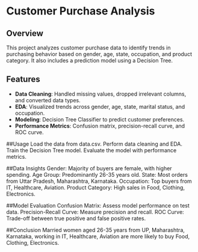 # Customer Purchase Analysis

## Overview
This project analyzes customer purchase data to identify trends in purchasing behavior based on gender, age, state, occupation, and product category. It also includes a prediction model using a Decision Tree.

## Features
- **Data Cleaning**: Handled missing values, dropped irrelevant columns, and converted data types.
- **EDA**: Visualized trends across gender, age, state, marital status, and occupation.
- **Modeling**: Decision Tree Classifier to predict customer preferences.
- **Performance Metrics**: Confusion matrix, precision-recall curve, and ROC curve.

##Usage
Load the data from data.csv.
Perform data cleaning and EDA.
Train the Decision Tree model.
Evaluate the model with performance metrics.

##Data Insights
Gender: Majority of buyers are female, with higher spending.
Age Group: Predominantly 26-35 years old.
State: Most orders from Uttar Pradesh, Maharashtra, Karnataka.
Occupation: Top buyers from IT, Healthcare, Aviation.
Product Category: High sales in Food, Clothing, Electronics.

##Model Evaluation
Confusion Matrix: Assess model performance on test data.
Precision-Recall Curve: Measure precision and recall.
ROC Curve: Trade-off between true positive and false positive rates.

##Conclusion
Married women aged 26-35 years from UP, Maharashtra, Karnataka, working in IT, Healthcare, Aviation are more likely to buy Food, Clothing, Electronics.
